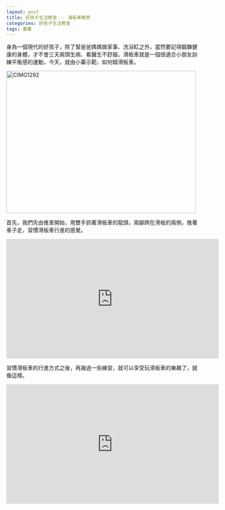 ```yaml
---
layout: post
title: 好孩子生活教室 -- 滑板車教學
categories: 好孩子生活教室
tags: 蓁蓁
---
```



身為一個現代的好孩子，除了幫爸爸媽媽做家事、洗浴缸之外，<wbr>當然要記得鍛鍊健康的身體，才不會三天兩頭生病、看醫生不舒服。<wbr>滑板車就是一個很適合小朋友訓練平衡感的運動，今天，就由小蓁示範，如何騎滑板車。

<a href="http://www.flickr.com/photos/chuanghs/2869161885/" title="CIMG1292 by Steve Chuang, on Flickr"><img alt="CIMG1292" height="375" src="http://farm4.staticflickr.com/3047/2869161885_89be96c65d.jpg" width="500" /></a>


首先，我們先由推車開始，用雙手抓著滑板車的龍頭，兩腳跨在滑板的兩側，推著車子走，習慣滑板車行進的感覺。

<iframe width="560" height="315" src="https://www.youtube.com/embed/GP0lyI0NJlI" title="YouTube video player" frameborder="0" allow="accelerometer; autoplay; clipboard-write; encrypted-media; gyroscope; picture-in-picture" allowfullscreen></iframe>



習慣滑板車的行進方式之後，再幾過一些練習，就可以享受玩滑板車的樂趣了，就像這樣。
<iframe width="560" height="315" src="https://www.youtube.com/embed/ade24hS6X-E" title="YouTube video player" frameborder="0" allow="accelerometer; autoplay; clipboard-write; encrypted-media; gyroscope; picture-in-picture" allowfullscreen></iframe>


